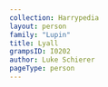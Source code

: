 ```yaml
---
collection: Harrypedia
layout: person
family: "Lupin"
title: Lyall
grampsID: I0202
author: Luke Schierer
pageType: person
---
```


